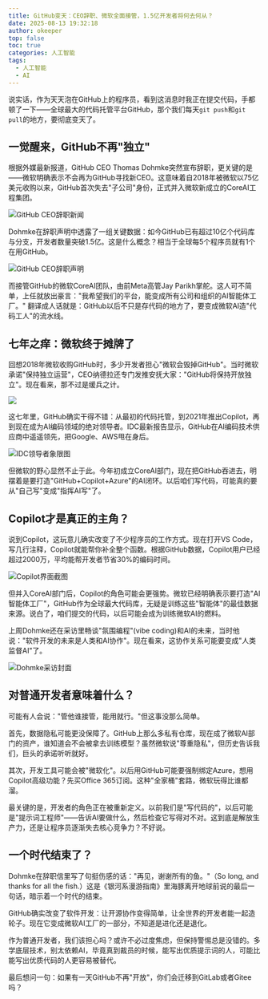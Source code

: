 ```yaml
---
title: GitHub变天：CEO辞职、微软全面接管，1.5亿开发者将何去何从？
date: 2025-08-13 19:32:18
author: okeeper
top: false
toc: true
categories: 人工智能
tags:
  - 人工智能
  - AI
---
```


说实话，作为天天泡在GitHub上的程序员，看到这消息时我正在提交代码，手都顿了一下——全球最大的代码托管平台GitHub，那个我们每天`git push`和`git pull`的地方，要彻底变天了。

## 一觉醒来，GitHub不再"独立"

根据外媒最新报道，GitHub CEO Thomas Dohmke突然宣布辞职，更关键的是——微软明确表示不会再为GitHub寻找新CEO。这意味着自2018年被微软以75亿美元收购以来，GitHub首次失去"子公司"身份，正式并入微软新成立的CoreAI工程集团。

![GitHub CEO辞职新闻](https://okeeper-blog-images.oss-cn-hangzhou.aliyuncs.com/blog-images/202509/77fb165b5dbe4ccef5f6c0de95261bfb.jpg)

Dohmke在辞职声明中透露了一组关键数据：如今GitHub已有超过10亿个代码库与分支，开发者数量突破1.5亿。这是什么概念？相当于全球每5个程序员就有1个在用GitHub。

![GitHub CEO辞职声明](https://okeeper-blog-images.oss-cn-hangzhou.aliyuncs.com/blog-images/202509/435f939dc19c95abccbafdba02cb1dc6.png)

而接管GitHub的微软CoreAI团队，由前Meta高管Jay Parikh掌舵。这人可不简单，上任就放出豪言："我希望我们的平台，能变成所有公司和组织的AI智能体工厂。" 翻译成人话就是：GitHub以后不只是存代码的地方了，要变成微软AI造"代码工人"的流水线。

## 七年之痒：微软终于摊牌了

回想2018年微软收购GitHub时，多少开发者担心"微软会毁掉GitHub"。当时微软承诺"保持独立运营"，CEO纳德拉还专门发推安抚大家："GitHub将保持开放独立"。现在看来，那不过是缓兵之计。

![](https://okeeper-blog-images.oss-cn-hangzhou.aliyuncs.com/blog-images/202509/1e0902ab5608f58a471183d7c7b6f632.jpg)

这七年里，GitHub确实干得不错：从最初的代码托管，到2021年推出Copilot，再到现在成为AI编码领域的绝对领导者。IDC最新报告显示，GitHub在AI编码技术供应商中遥遥领先，把Google、AWS甩在身后。

![IDC领导者象限图](https://okeeper-blog-images.oss-cn-hangzhou.aliyuncs.com/blog-images/202509/b2ea33c7f4c2430454bebcab510f9bb7.jpg)

但微软的野心显然不止于此。今年初成立CoreAI部门，现在把GitHub吞进去，明摆着是要打造"GitHub+Copilot+Azure"的AI闭环。以后咱们写代码，可能真的要从"自己写"变成"指挥AI写"了。

## Copilot才是真正的主角？

说到Copilot，这玩意儿确实改变了不少程序员的工作方式。现在打开VS Code，写几行注释，Copilot就能帮你补全整个函数。根据GitHub数据，Copilot用户已经超过2000万，平均能帮开发者节省30%的编码时间。

![Copilot界面截图](https://okeeper-blog-images.oss-cn-hangzhou.aliyuncs.com/blog-images/202509/4285bffd539c70a92aee8aed7077cca5.gif)

但并入CoreAI部门后，Copilot的角色可能会更强势。微软已经明确表示要打造"AI智能体工厂"，GitHub作为全球最大代码库，无疑是训练这些"智能体"的最佳数据来源。说白了，咱们提交的代码，以后可能会成为训练微软AI的燃料。

上周Dohmke还在采访里畅谈"氛围编程"(vibe coding)和AI的未来，当时他说："软件开发的未来是人类和AI协作"。现在看来，这协作关系可能要变成"人类监督AI"了。

![Dohmke采访封面](https://okeeper-blog-images.oss-cn-hangzhou.aliyuncs.com/blog-images/202509/fb8f8294c03a2643aa54d0cb48c9538a.png)

## 对普通开发者意味着什么？

可能有人会说："管他谁接管，能用就行。"但这事没那么简单。

首先，数据隐私可能更没保障了。GitHub上那么多私有仓库，现在成了微软AI部门的资产，谁知道会不会被拿去训练模型？虽然微软说"尊重隐私"，但历史告诉我们，巨头的承诺听听就好。

其次，开发工具可能会被"微软化"。以后用GitHub可能要强制绑定Azure，想用Copilot高级功能？先买Office 365订阅。这种"全家桶"套路，微软玩得比谁都溜。

最关键的是，开发者的角色正在被重新定义。以前我们是"写代码的"，以后可能是"提示词工程师"——告诉AI要做什么，然后检查它写得对不对。这到底是解放生产力，还是让程序员逐渐失去核心竞争力？不好说。

## 一个时代结束了？

Dohmke在辞职信里写了句挺伤感的话："再见，谢谢所有的鱼。"（So long, and thanks for all the fish.）这是《银河系漫游指南》里海豚离开地球前说的最后一句话，暗示着一个时代的结束。

GitHub确实改变了软件开发：让开源协作变得简单，让全世界的开发者能一起造轮子。现在它变成微软AI工厂的一部分，不知道是进化还是退化。

作为普通开发者，我们该担心吗？或许不必过度焦虑，但保持警惕总是没错的。多学底层技术，别太依赖AI，毕竟真到裁员的时候，能写出优质提示词的人，可能比能写出优质代码的人更容易被替代。

最后想问一句：如果有一天GitHub不再"开放"，你们会迁移到GitLab或者Gitee吗？